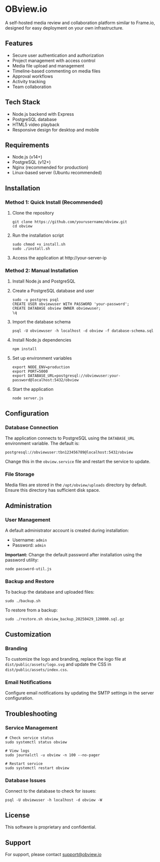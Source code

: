 # OBview.io

A self-hosted media review and collaboration platform similar to Frame.io, designed for easy deployment on your own infrastructure.

## Features

- Secure user authentication and authorization
- Project management with access control
- Media file upload and management
- Timeline-based commenting on media files
- Approval workflows
- Activity tracking
- Team collaboration

## Tech Stack

- Node.js backend with Express
- PostgreSQL database
- HTML5 video playback
- Responsive design for desktop and mobile

## Requirements

- Node.js (v14+)
- PostgreSQL (v12+)
- Nginx (recommended for production)
- Linux-based server (Ubuntu recommended)

## Installation

### Method 1: Quick Install (Recommended)

1. Clone the repository
   ```
   git clone https://github.com/yourusername/obview.git
   cd obview
   ```

2. Run the installation script
   ```
   sudo chmod +x install.sh
   sudo ./install.sh
   ```

3. Access the application at http://your-server-ip

### Method 2: Manual Installation

1. Install Node.js and PostgreSQL

2. Create a PostgreSQL database and user
   ```
   sudo -u postgres psql
   CREATE USER obviewuser WITH PASSWORD 'your-password';
   CREATE DATABASE obview OWNER obviewuser;
   \q
   ```

3. Import the database schema
   ```
   psql -U obviewuser -h localhost -d obview -f database-schema.sql
   ```

4. Install Node.js dependencies
   ```
   npm install
   ```

5. Set up environment variables
   ```
   export NODE_ENV=production
   export PORT=5000
   export DATABASE_URL=postgresql://obviewuser:your-password@localhost:5432/obview
   ```

6. Start the application
   ```
   node server.js
   ```

## Configuration

### Database Connection

The application connects to PostgreSQL using the `DATABASE_URL` environment variable. The default is:

```
postgresql://obviewuser:tbn123456789@localhost:5432/obview
```

Change this in the `obview.service` file and restart the service to update.

### File Storage

Media files are stored in the `/opt/obview/uploads` directory by default. Ensure this directory has sufficient disk space.

## Administration

### User Management

A default administrator account is created during installation:
- Username: `admin`
- Password: `admin`

**Important:** Change the default password after installation using the password utility:

```
node password-util.js
```

### Backup and Restore

To backup the database and uploaded files:

```
sudo ./backup.sh
```

To restore from a backup:

```
sudo ./restore.sh obview_backup_20250429_120000.sql.gz
```

## Customization

### Branding

To customize the logo and branding, replace the logo file at `dist/public/assets/logo.svg` and update the CSS in `dist/public/assets/index.css`.

### Email Notifications

Configure email notifications by updating the SMTP settings in the server configuration.

## Troubleshooting

### Service Management

```
# Check service status
sudo systemctl status obview

# View logs
sudo journalctl -u obview -n 100 --no-pager

# Restart service
sudo systemctl restart obview
```

### Database Issues

Connect to the database to check for issues:

```
psql -U obviewuser -h localhost -d obview -W
```

## License

This software is proprietary and confidential.

## Support

For support, please contact support@obview.io